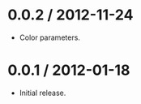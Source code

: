0.0.2 / 2012-11-24
==================

  * Color parameters.

0.0.1 / 2012-01-18
==================

  * Initial release.
